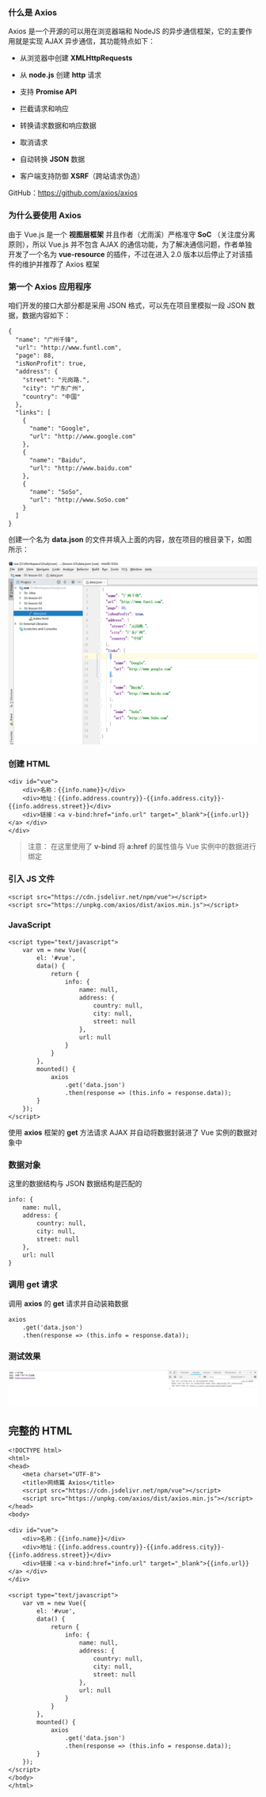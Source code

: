 ### 什么是 Axios

Axios 是一个开源的可以用在浏览器端和 NodeJS 的异步通信框架，它的主要作用就是实现 AJAX 异步通信，其功能特点如下：

- 从浏览器中创建 **XMLHttpRequests**

- 从 **node.js** 创建 **http** 请求

- 支持 **Promise API**

- 拦截请求和响应

- 转换请求数据和响应数据

- 取消请求

- 自动转换 **JSON** 数据

- 客户端支持防御 **XSRF**（跨站请求伪造）

GitHub：https://github.com/axios/axios

### 为什么要使用 Axios

由于 Vue.js 是一个 **视图层框架** 并且作者（尤雨溪）严格准守 **SoC** （关注度分离原则），所以 Vue.js 并不包含 AJAX 的通信功能，为了解决通信问题，作者单独开发了一个名为 **vue-resource** 的插件，不过在进入 2.0 版本以后停止了对该插件的维护并推荐了 Axios 框架

### 第一个 Axios 应用程序

咱们开发的接口大部分都是采用 JSON 格式，可以先在项目里模拟一段 JSON 数据，数据内容如下：

```
{
  "name": "广州千锋",
  "url": "http://www.funtl.com",
  "page": 88,
  "isNonProfit": true,
  "address": {
    "street": "元岗路.",
    "city": "广东广州",
    "country": "中国"
  },
  "links": [
    {
      "name": "Google",
      "url": "http://www.google.com"
    },
    {
      "name": "Baidu",
      "url": "http://www.baidu.com"
    },
    {
      "name": "SoSo",
      "url": "http://www.SoSo.com"
    }
  ]
}
```

创建一个名为 **data.json** 的文件并填入上面的内容，放在项目的根目录下，如图所示：

![](../img/10-00000020.png)

### 创建 HTML

```
<div id="vue">
    <div>名称：{{info.name}}</div>
    <div>地址：{{info.address.country}}-{{info.address.city}}-{{info.address.street}}</div>
    <div>链接：<a v-bind:href="info.url" target="_blank">{{info.url}}</a> </div>
</div>
```

> 注意： 在这里使用了 **v-bind** 将 **a:href** 的属性值与 Vue 实例中的数据进行绑定

### 引入 JS 文件

```
<script src="https://cdn.jsdelivr.net/npm/vue"></script>
<script src="https://unpkg.com/axios/dist/axios.min.js"></script>
```

### JavaScript

```
<script type="text/javascript">
    var vm = new Vue({
        el: '#vue',
        data() {
            return {
                info: {
                    name: null,
                    address: {
                        country: null,
                        city: null,
                        street: null
                    },
                    url: null
                }
            }
        },
        mounted() {
            axios
                .get('data.json')
                .then(response => (this.info = response.data));
        }
    });
</script>
```
使用 **axios** 框架的 **get** 方法请求 AJAX 并自动将数据封装进了 Vue 实例的数据对象中

### 数据对象

这里的数据结构与 JSON 数据结构是匹配的

```
info: {
    name: null,
    address: {
        country: null,
        city: null,
        street: null
    },
    url: null
}
```

### 调用 get 请求

调用 **axios** 的 **get** 请求并自动装箱数据

```
axios
    .get('data.json')
    .then(response => (this.info = response.data));
```

### 测试效果

![](../img/10-00000021.png)

## 完整的 HTML

```
<!DOCTYPE html>
<html>
<head>
    <meta charset="UTF-8">
    <title>网络篇 Axios</title>
    <script src="https://cdn.jsdelivr.net/npm/vue"></script>
    <script src="https://unpkg.com/axios/dist/axios.min.js"></script>
</head>
<body>

<div id="vue">
    <div>名称：{{info.name}}</div>
    <div>地址：{{info.address.country}}-{{info.address.city}}-{{info.address.street}}</div>
    <div>链接：<a v-bind:href="info.url" target="_blank">{{info.url}}</a> </div>
</div>

<script type="text/javascript">
    var vm = new Vue({
        el: '#vue',
        data() {
            return {
                info: {
                    name: null,
                    address: {
                        country: null,
                        city: null,
                        street: null
                    },
                    url: null
                }
            }
        },
        mounted() {
            axios
                .get('data.json')
                .then(response => (this.info = response.data));
        }
    });
</script>
</body>
</html>
```
